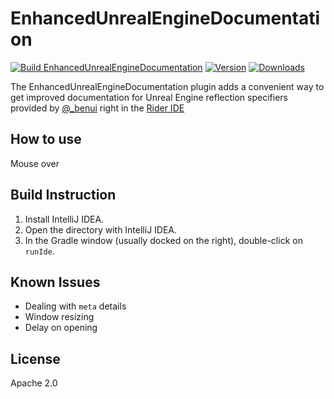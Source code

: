 # EnhancedUnrealEngineDocumentation

[![Build EnhancedUnrealEngineDocumentation](https://github.com/DecoyRS/EnhancedUnrealEngineDocumentation/actions/workflows/build.yml/badge.svg)](https://github.com/DecoyRS/EnhancedUnrealEngineDocumentation/actions/workflows/build.yml)
[![Version](https://img.shields.io/jetbrains/plugin/v/18787.svg)](https://plugins.jetbrains.com/plugin/18787)
[![Downloads](https://img.shields.io/jetbrains/plugin/d/18787.svg)](https://plugins.jetbrains.com/plugin/18787)

<!-- Plugin description -->
The EnhancedUnrealEngineDocumentation plugin adds a convenient way to get improved documentation for Unreal Engine reflection specifiers provided by [@\_benui](https://twitter.com/_benui) right in the [Rider IDE](https://www.jetbrains.com/rider/)
<!-- Plugin description end -->

## How to use

Mouse over 


## Build Instruction

1. Install IntelliJ IDEA.
2. Open the directory with IntelliJ IDEA.
3. In the Gradle window (usually docked on the right), double-click on `runIde`.


## Known Issues

* Dealing with `meta` details
* Window resizing
* Delay on opening

## License

Apache 2.0
